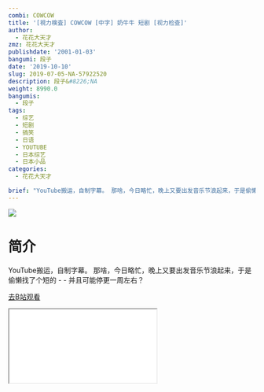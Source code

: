 ```yaml
---
combi: COWCOW
title: '[視力検査] COWCOW [中字] 奶牛牛 短剧 [视力检查]'
author:
  - 花花大天才
zmz: 花花大天才
publishdate: '2001-01-03'
bangumi: 段子
date: '2019-10-10'
slug: 2019-07-05-NA-57922520
description: 段子&#8226;NA
weight: 8990.0
bangumis:
  - 段子
tags:
  - 综艺
  - 短剧
  - 搞笑
  - 日语
  - YOUTUBE
  - 日本综艺
  - 日本小品
categories:
  - 花花大天才

brief: "YouTube搬运，自制字幕。 那啥，今日略忙，晚上又要出发音乐节浪起来，于是偷懒找了个短的 - - 并且可能停更一周左右？"
---
```

![](https://raw.githubusercontent.com/tcgriffith/owaraisite/master/static/tmpimg/f318ffb345a5bf30d7c7fdc77d546ec72f894c17.jpg.480.jpg)
# 简介  
YouTube搬运，自制字幕。
那啥，今日略忙，晚上又要出发音乐节浪起来，于是偷懒找了个短的 - -
并且可能停更一周左右？  

[去B站观看](https://www.bilibili.com/video/av57922520/)
<div class ="resp-container"><iframe class="testiframe" src="//player.bilibili.com/player.html?aid=57922520"", scrolling="no", allowfullscreen="true" > </iframe></div> 
